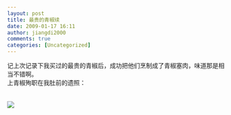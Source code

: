 ```yaml
---
layout: post
title: 最贵的青椒续
date: 2009-01-17 16:11
author: jiangdi2000
comments: true
categories: [Uncategorized]
---
```

<div id="msgcns!C840C88DA912213B!1351" class="bvMsg"> 记上次记录下我买过的最贵的青椒后，成功把他们烹制成了青椒塞肉，味道那是相当不错啊。<br />上青椒殉职在我肚前的遗照：<br /><br /><br /> <a href="http://picasaweb.google.com/lh/photo/2pGMWehGR7Z1bNwVTxZMIA?feat=embedwebsite"><img src="http://lh4.ggpht.com/_6BAkkYRtVjg/SXICimezkPI/AAAAAAAABlk/_QktMjOO1LY/s400/DSCF2014.JPG" /></a><br /> <br /></div>
